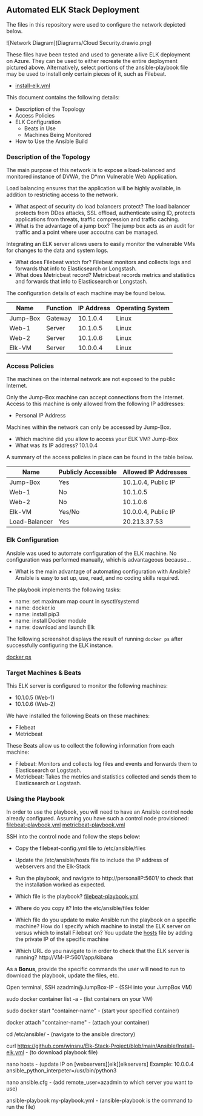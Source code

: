 ## Automated ELK Stack Deployment

The files in this repository were used to configure the network depicted below.

![Network Diagram](Diagrams/Cloud Security.drawio.png)

These files have been tested and used to generate a live ELK deployment on Azure. They can be used to either recreate the entire deployment pictured above. Alternatively, select portions of the ansible-playbook file may be used to install only certain pieces of it, such as Filebeat.

  - [install-elk.yml](Ansible/Install-elk.yml)

This document contains the following details:
- Description of the Topology
- Access Policies
- ELK Configuration
  - Beats in Use
  - Machines Being Monitored
- How to Use the Ansible Build


### Description of the Topology

The main purpose of this network is to expose a load-balanced and monitored instance of DVWA, the D*mn Vulnerable Web Application.

Load balancing ensures that the application will be highly available, in addition to restricting access to the network.
- What aspect of security do load balancers protect? 
    The load balancer protects from DDos attacks, SSL offload, authenticate using ID, protects applications from threats, traffic compression and traffic caching.
- What is the advantage of a jump box?
    The jump box acts as an audit for traffic and a point where user accoutns can be managed.

Integrating an ELK server allows users to easily monitor the vulnerable VMs for changes to the data and system logs.
- What does Filebeat watch for?
    Filebeat monitors and collects logs and forwards that info to Elasticsearch or Longstash.
- What does Metricbeat record?
    Metricbeat records metrics and statistics and forwards that info to Elasticsearch or Longstash.

The configuration details of each machine may be found below.

| Name     | Function | IP Address | Operating System |
|----------|----------|------------|------------------|
| Jump-Box | Gateway  | 10.1.0.4   | Linux            |
| Web-1    | Server   | 10.1.0.5   | Linux            |
| Web-2    | Server   | 10.1.0.6   | Linux            |
| Elk-VM   | Server   | 10.0.0.4   | Linux            |

### Access Policies

The machines on the internal network are not exposed to the public Internet. 

Only the Jump-Box machine can accept connections from the Internet. Access to this machine is only allowed from the following IP addresses:

- Personal IP Address

Machines within the network can only be accessed by Jump-Box.
- Which machine did you allow to access your ELK VM? 
    Jump-Box
- What was its IP address?
    10.1.0.4

A summary of the access policies in place can be found in the table below.

| Name          | Publicly Accessible | Allowed IP Addresses |
|---------------|---------------------|----------------------|
| Jump-Box      | Yes                 | 10.1.0.4, Public IP  |
| Web-1         | No                  | 10.1.0.5             |
| Web-2         | No                  | 10.1.0.6             |
| Elk-VM        | Yes/No              | 10.0.0.4, Public IP  |
| Load-Balancer | Yes                 | 20.213.37.53         |

### Elk Configuration

Ansible was used to automate configuration of the ELK machine. No configuration was performed manually, which is advantageous because...
- What is the main advantage of automating configuration with Ansible?
    Ansible is easy to set up, use, read, and no coding skills required.

The playbook implements the following tasks:
- name: set maximum map count in sysctl/systemd
- name: docker.io
- name: install pip3
- name: install Docker module
- name: download and launch Elk

The following screenshot displays the result of running `docker ps` after successfully configuring the ELK instance.

[docker ps](Linux/docker%20ps.png)

### Target Machines & Beats
This ELK server is configured to monitor the following machines:
- 10.1.0.5 (Web-1)
- 10.1.0.6 (Web-2)

We have installed the following Beats on these machines:
- Filebeat
- Metricbeat

These Beats allow us to collect the following information from each machine:
- Filebeat: Monitors and collects log files and events and forwards them to Elasticsearch or Logstash.
- Metricbeat: Takes the metrics and statistics collected and sends them to Elasticsearch or Logstash.

### Using the Playbook
In order to use the playbook, you will need to have an Ansible control node already configured. Assuming you have such a control node provisioned: 
[filebeat-playbook.yml](Ansible/filebeat-playbook.yml)
[metricbeat-playbook.yml](Ansible/metricbeat-playbook.yml)

SSH into the control node and follow the steps below:
- Copy the filebeat-config.yml file to /etc/ansible/files
- Update the /etc/ansible/hosts file to include the IP address of webservers and the Elk-Stack
- Run the playbook, and navigate to http://personalIP:5601/ to check that the installation worked as expected.

- Which file is the playbook? 
    [filebeat-playbook.yml](Ansible/filebeat-playbook.yml)
- Where do you copy it?
    Into the etc/ansible/files folder
- Which file do you update to make Ansible run the playbook on a specific machine? How do I specify which machine to install the ELK server on versus which to install Filebeat on?
    You update the [hosts](Ansible/hosts) file by adding the private IP of the specific machine
- Which URL do you navigate to in order to check that the ELK server is running?
    http://VM-IP:5601/app/kibana

As a **Bonus**, provide the specific commands the user will need to run to download the playbook, update the files, etc.

Open terminal, SSH azadmin@JumpBox-IP - (SSH into your JumpBox VM)

sudo docker container list -a - (list containers on your VM)

sudo docker start "container-name" - (start your specified container)

docker attach "container-name" - (attach your container)

cd /etc/ansible/ - (navigate to the ansible directory)

curl https://github.com/winsnu/Elk-Stack-Project/blob/main/Ansible/Install-elk.yml - (to download playbook file)

nano hosts - (update IP on [webservers][elk][elkservers] Example: 10.0.0.4 ansible_python_interpeter=/usr/bin/python3

nano ansible.cfg - (add remote_user=azadmin to which server you want to use)

ansible-playbook my-playbook.yml - (ansible-playbook is the command to run the file)
